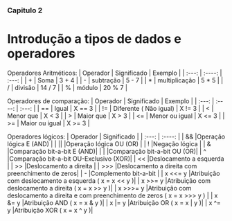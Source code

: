 ### Capitulo 2

# Introdução a tipos de dados e operadores





Operadores Aritméticos:
| Operador  | Significado | Exemplo |
| :---: |     :----:    | :---:  |
|   +   |      Soma     | 3 + 4  |
|   -   |   subtração   | 5 - 7  |
|   *   | multiplicação | 5 * 5  |
|   /   |     divisão   | 14 / 7 |
|   %   |     módulo    | 20 % 7 |


Operadores de comparação:
| Operador  | Significado | Exemplo |
| :---: |          :----:        | :---:  |
|   ==  | Igual                  | X == 3 |
|   !=  | Diferente ( Não igual) | X != 3 |
|   <   | Menor que              | X < 3  |
|   >   | Maior que              | X > 3  |
|   <=  | Menor ou igual         | X <= 3 |
|   >=  | Maior ou igual         | X >= 3 |


Operadores lógicos:
| Operador  | Significado |
|  :---:   |          :----:        |
|    &&    |Operação lógica E (AND) | 
|    ||    |Operação lógica OU (OR) | 
|    !     |Negação lógica          | 
|    &     |Comparação bit-a-bit E (AND)| 
|    |     |Comparação bit-a-bit OU (OR)| 
|    ^     |Comparação bit-a-bit OU-Exclusivo (XOR)| 
|    <<    |Deslocamento a esquerda | 
|    >>    |Deslocamento a direita  | 
|   >>>    |Deslocamento a direita com preenchimento de zeros| 
|   -      |Complemento bit-a-bit   | 
| x <<= y  |Atribuição com deslocamento a esquerda ( x = x << y )| 
| x >>= y  |Atribuição com deslocamento a direita ( x = x >> y )| 
| x >>>= y |Atribuição com deslocamento a direita e com preenchimento de zeros ( x = x >>> y ) | 
|  x &= y  |Atribuição AND ( x = x & y )| 
|  x |= y  |Atribuição OR ( x = x | y )| 
|  x ^= y  |Atribuição XOR ( x = x ^ y )| 
